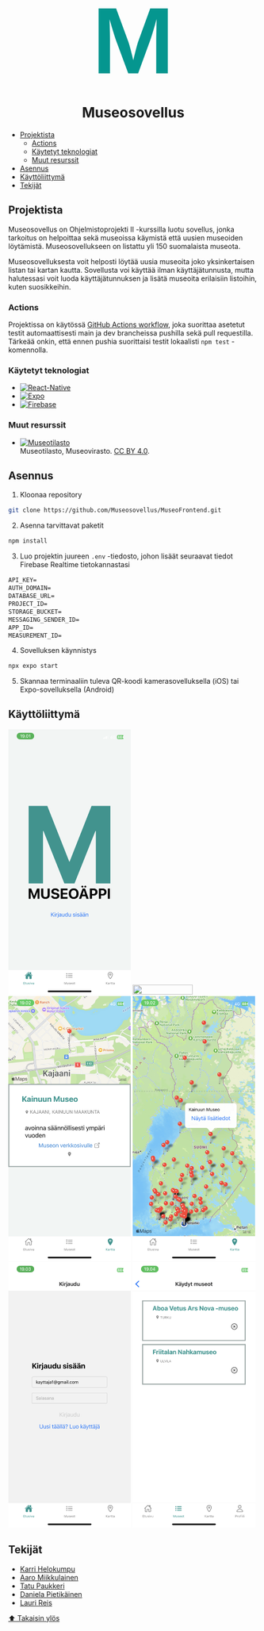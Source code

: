 <!-- Logo -->
<div align="center">
  <p style="color: #05968f; font-size: 180px; margin-bottom: -20px; font-weight: 600;">M</p>
  <h1 align="center">Museosovellus</h1>
</div>

- [Projektista](#projektista)
  - [Actions](#actions)
  - [Käytetyt teknologiat](#käytetyt-teknologiat)
  - [Muut resurssit](#muut-resurssit)
- [Asennus](#asennus)
- [Käyttöliittymä](#käyttöliittymä)
- [Tekijät](#tekijät)


## Projektista
Museosovellus on Ohjelmistoprojekti II -kurssilla luotu sovellus, jonka tarkoitus on helpoittaa sekä museoissa käymistä että uusien museoiden löytämistä. Museosovellukseen on listattu yli 150 suomalaista museota.

Museosovelluksesta voit helposti löytää uusia museoita joko yksinkertaisen listan tai kartan kautta. Sovellusta voi käyttää ilman käyttäjätunnusta, mutta halutessasi voit luoda käyttäjätunnuksen ja lisätä museoita erilaisiin listoihin, kuten suosikkeihin.

### Actions
Projektissa on käytössä [GitHub Actions workflow][main.yml-url], joka suorittaa asetetut testit automaattisesti main ja dev brancheissa pushilla sekä pull requestilla. Tärkeää onkin, että ennen pushia suorittaisi testit lokaalisti `npm test` -komennolla.

### Käytetyt teknologiat
- [![React-Native][React-Native]][React-Native-url]
- [![Expo][Expo]][Expo-url]
- [![Firebase][Firebase]][Firebase-url]

### Muut resurssit
- [![Museotilasto][Museotilasto]][Museotilasto-url]  
Museotilasto, Museovirasto. [CC BY 4.0][CC-BY-4.0-url].

## Asennus
1. Kloonaa repository
  ```sh
  git clone https://github.com/Museosovellus/MuseoFrontend.git
  ```

2. Asenna tarvittavat paketit
  ```sh
  npm install
  ```

3. Luo projektin juureen `.env` -tiedosto, johon lisäät seuraavat tiedot Firebase Realtime tietokannastasi
  ```
  API_KEY=
  AUTH_DOMAIN=
  DATABASE_URL=
  PROJECT_ID=
  STORAGE_BUCKET=
  MESSAGING_SENDER_ID=
  APP_ID=
  MEASUREMENT_ID=
  ```

4. Sovelluksen käynnistys
  ```sh
  npx expo start
  ```
5. Skannaa terminaaliin tuleva QR-koodi kamerasovelluksella (iOS) tai Expo-sovelluksella (Android)

## Käyttöliittymä
<img src="./assets/img/etusivu.png" width="49%" height="49%" />
<img src="./assets/img/lista.png" width="49%" height="49%" />
<img src="./assets/img/museo.png" width="49%" height="49%" />
<img src="./assets/img/kartta.png" width="49%" height="49%" />
<img src="./assets/img/kirjaudu.png" width="49%" height="49%" />
<img src="./assets/img/kaydyt.png" width="49%" height="49%" />

## Tekijät
* [Karri Helokumpu](https://github.com/Karri966)
* [Aaro Miikkulainen](https://github.com/aarokkeli)
* [Tatu Paukkeri](https://github.com/taturaattori)
* [Daniela Pietikäinen](https://github.com/danielahelmi)
* [Lauri Reis](https://github.com/laurireis)

[⬆️ Takaisin ylös](#projektista)

<!-- MARKDOWN LINKS & IMAGES -->
<!-- https://www.markdownguide.org/basic-syntax/#reference-style-links -->
[React-Native]: https://img.shields.io/badge/react_native-%2320232a.svg?style=for-the-badge&logo=react&logoColor=%2361DAFB
[React-Native-url]: https://reactnative.dev/
[Expo]: https://img.shields.io/badge/expo-1C1E24?style=for-the-badge&logo=expo&logoColor=#D04A37
[Expo-url]: https://expo.dev/ 
[Firebase]: https://img.shields.io/badge/firebase-%23039BE5.svg?style=for-the-badge&logo=firebase
[Firebase-url]: https://firebase.google.com/
[Museotilasto]: https://img.shields.io/badge/museotilasto-%2320232a.svg?style=for-the-badge
[Museotilasto-url]: https://www.museotilasto.fi/
[CC-BY-4.0-url]: https://creativecommons.org/licenses/by/4.0/deed.fi
[main.yml-url]: https://github.com/Museosovellus/MuseoFrontend/blob/main/.github/workflows/main.yml